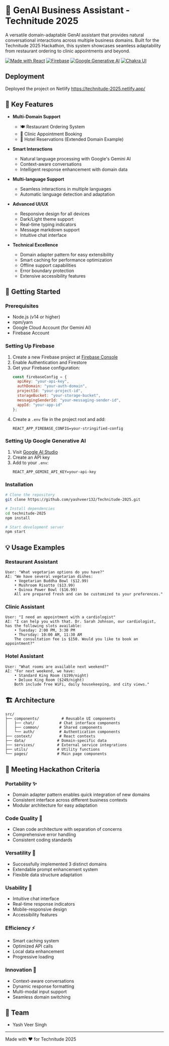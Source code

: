 # 🤖 GenAI Business Assistant - Technitude 2025

A versatile domain-adaptable GenAI assistant that provides natural conversational interactions across multiple business domains. Built for the Technitude 2025 Hackathon, this system showcases seamless adaptability from restaurant ordering to clinic appointments and beyond.

[![Made with React](https://img.shields.io/badge/Made%20with-React-61DAFB.svg)](https://reactjs.org/)
[![Firebase](https://img.shields.io/badge/Firebase-FFCA28?logo=firebase&logoColor=black)](https://firebase.google.com/)
[![Google Generative AI](https://img.shields.io/badge/Google%20Gemini-4285F4?logo=google&logoColor=white)](https://ai.google.dev/)
[![Chakra UI](https://img.shields.io/badge/Chakra%20UI-319795?logo=chakra-ui&logoColor=white)](https://chakra-ui.com/)

## Deployment

Deployed the project on Netlify
https://technitude-2025.netlify.app/

## 🌟 Key Features

- **Multi-Domain Support**
  - 🍽️ Restaurant Ordering System
  - 🏥 Clinic Appointment Booking
  - 🏨 Hotel Reservations (Extended Domain Example)

- **Smart Interactions**
  - Natural language processing with Google's Gemini AI
  - Context-aware conversations
  - Intelligent response enhancement with domain data

- **Multi-language Support** 
  - Seamless interactions in multiple languages
  - Automatic language detection and adaptation
  
- **Advanced UI/UX**
  - Responsive design for all devices
  - Dark/Light theme support
  - Real-time typing indicators
  - Message markdown support
  - Intuitive chat interface
  
- **Technical Excellence**
  - Domain adapter pattern for easy extensibility
  - Smart caching for performance optimization
  - Offline support capabilities
  - Error boundary protection
  - Extensive accessibility features

## 🚀 Getting Started

### Prerequisites
- Node.js (v14 or higher)
- npm/yarn
- Google Cloud Account (for Gemini AI)
- Firebase Account

### Setting Up Firebase
1. Create a new Firebase project at [Firebase Console](https://console.firebase.google.com/)
2. Enable Authentication and Firestore
3. Get your Firebase configuration:
   ```javascript
   const firebaseConfig = {
     apiKey: "your-api-key",
     authDomain: "your-auth-domain",
     projectId: "your-project-id",
     storageBucket: "your-storage-bucket",
     messagingSenderId: "your-messaging-sender-id",
     appId: "your-app-id"
   };
   ```
4. Create a `.env` file in the project root and add:
   ```
   REACT_APP_FIREBASE_CONFIG=your-stringified-config
   ```

### Setting Up Google Generative AI
1. Visit [Google AI Studio](https://makersuite.google.com/app/apikey)
2. Create an API key
3. Add to your `.env`:
   ```
   REACT_APP_GEMINI_API_KEY=your-api-key
   ```

### Installation
```bash
# Clone the repository
git clone https://github.com/yashveer132/Technitude-2025.git

# Install dependencies
cd technitude-2025
npm install

# Start development server
npm start
```

## 💡 Usage Examples

### Restaurant Assistant
```
User: "What vegetarian options do you have?"
AI: "We have several vegetarian dishes:
    • Vegetarian Buddha Bowl ($12.99)
    • Mushroom Risotto ($13.99)
    • Quinoa Power Bowl ($16.99)
    All are prepared fresh and can be customized to your preferences."
```

### Clinic Assistant
```
User: "I need an appointment with a cardiologist"
AI: "I can help you with that. Dr. Sarah Johnson, our cardiologist, has the following slots available:
    • Tuesday: 2:00 PM, 3:30 PM
    • Thursday: 10:00 AM, 11:30 AM
    The consultation fee is $150. Would you like to book an appointment?"
```

### Hotel Assistant
```
User: "What rooms are available next weekend?"
AI: "For next weekend, we have:
    • Standard King Room ($199/night)
    • Deluxe King Room ($249/night)
    Both include free WiFi, daily housekeeping, and city views."
```

## 🏗️ Architecture

```
src/
├── components/          # Reusable UI components
│   ├── chat/           # Chat interface components
│   ├── common/         # Shared components
│   └── auth/           # Authentication components
├── context/            # React contexts
├── data/              # Domain-specific data
├── services/          # External service integrations
├── utils/             # Utility functions
└── pages/             # Main page components
```

## 🎯 Meeting Hackathon Criteria

### Portability ✨
- Domain adapter pattern enables quick integration of new domains
- Consistent interface across different business contexts
- Modular architecture for easy adaptation

### Code Quality 📝
- Clean code architecture with separation of concerns
- Comprehensive error handling
- Consistent coding standards

### Versatility 🔄
- Successfully implemented 3 distinct domains
- Extendable prompt enhancement system
- Flexible data structure adaptation

### Usability 👥
- Intuitive chat interface
- Real-time response indicators
- Mobile-responsive design
- Accessibility features

### Efficiency ⚡
- Smart caching system
- Optimized API calls
- Local data enhancement
- Progressive loading

### Innovation 🎨
- Context-aware conversations
- Dynamic response formatting
- Multi-modal input support
- Seamless domain switching

## 👥 Team

- Yash Veer Singh

---
Made with ❤️ for Technitude 2025
